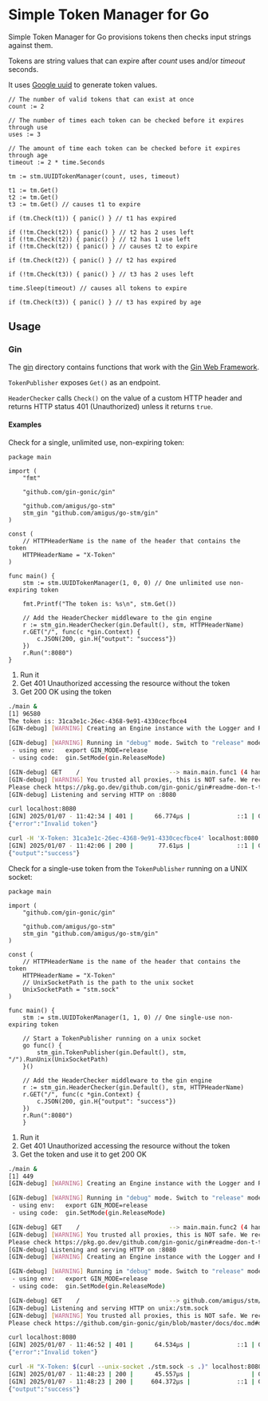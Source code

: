 # Simple Token Manager for Go

Simple Token Manager for Go provisions tokens then checks input strings against them.

Tokens are string values that can expire after _count_ uses and/or _timeout_ seconds.

It uses [Google uuid](https://github.com/google/uuid) to generate token values.

```golang
// The number of valid tokens that can exist at once
count := 2

// The number of times each token can be checked before it expires through use
uses := 3

// The amount of time each token can be checked before it expires through age
timeout := 2 * time.Seconds

tm := stm.UUIDTokenManager(count, uses, timeout)

t1 := tm.Get()
t2 := tm.Get()
t3 := tm.Get() // causes t1 to expire

if (tm.Check(t1)) { panic() } // t1 has expired

if (!tm.Check(t2)) { panic() } // t2 has 2 uses left
if (!tm.Check(t2)) { panic() } // t2 has 1 use left
if (!tm.Check(t2)) { panic() } // causes t2 to expire

if (tm.Check(t2)) { panic() } // t2 has expired

if (!tm.Check(t3)) { panic() } // t3 has 2 uses left

time.Sleep(timeout) // causes all tokens to expire

if (tm.Check(t3)) { panic() } // t3 has expired by age
```

## Usage

### Gin

The [gin](gin) directory contains functions that work with the [Gin Web Framework](https://gin-gonic.com/).

`TokenPublisher` exposes `Get()` as an endpoint.

`HeaderChecker` calls `Check()` on the value of a custom HTTP header and returns HTTP status 401 (Unauthorized) unless it returns `true`.

#### Examples

Check for a single, unlimited use, non-expiring token:

```golang
package main

import (
    "fmt"

    "github.com/gin-gonic/gin"

    "github.com/amigus/go-stm"
    stm_gin "github.com/amigus/go-stm/gin"
)

const (
    // HTTPHeaderName is the name of the header that contains the token
    HTTPHeaderName = "X-Token"
)

func main() {
    stm := stm.UUIDTokenManager(1, 0, 0) // One unlimited use non-expiring token

    fmt.Printf("The token is: %s\n", stm.Get())

    // Add the HeaderChecker middleware to the gin engine
    r := stm_gin.HeaderChecker(gin.Default(), stm, HTTPHeaderName)
    r.GET("/", func(c *gin.Context) {
        c.JSON(200, gin.H{"output": "success"})
    })
    r.Run(":8080")
}
```

1. Run it
2. Get 401 Unauthorized accessing the resource without the token
3. Get 200 OK using the token

```bash
./main &
[1] 96580
The token is: 31ca3e1c-26ec-4368-9e91-4330cecfbce4
[GIN-debug] [WARNING] Creating an Engine instance with the Logger and Recovery middleware already attached.

[GIN-debug] [WARNING] Running in "debug" mode. Switch to "release" mode in production.
 - using env:   export GIN_MODE=release
 - using code:  gin.SetMode(gin.ReleaseMode)

[GIN-debug] GET    /                         --> main.main.func1 (4 handlers)
[GIN-debug] [WARNING] You trusted all proxies, this is NOT safe. We recommend you to set a value.
Please check https://pkg.go.dev/github.com/gin-gonic/gin#readme-don-t-trust-all-proxies for details.
[GIN-debug] Listening and serving HTTP on :8080

curl localhost:8080
[GIN] 2025/01/07 - 11:42:34 | 401 |      66.774µs |             ::1 | GET      "/"
{"error":"Invalid token"}

curl -H 'X-Token: 31ca3e1c-26ec-4368-9e91-4330cecfbce4' localhost:8080
[GIN] 2025/01/07 - 11:42:06 | 200 |       77.61µs |             ::1 | GET      "/"
{"output":"success"}
```

Check for a single-use token from the `TokenPublisher` running on a UNIX socket:

```golang
package main

import (
    "github.com/gin-gonic/gin"

    "github.com/amigus/go-stm"
    stm_gin "github.com/amigus/go-stm/gin"
)

const (
    // HTTPHeaderName is the name of the header that contains the token
    HTTPHeaderName = "X-Token"
    // UnixSocketPath is the path to the unix socket
    UnixSocketPath = "stm.sock"
)

func main() {
    stm := stm.UUIDTokenManager(1, 1, 0) // One single-use non-expiring token

    // Start a TokenPublisher running on a unix socket
    go func() {
        stm_gin.TokenPublisher(gin.Default(), stm, "/").RunUnix(UnixSocketPath)
    }()

    // Add the HeaderChecker middleware to the gin engine
    r := stm_gin.HeaderChecker(gin.Default(), stm, HTTPHeaderName)
    r.GET("/", func(c *gin.Context) {
        c.JSON(200, gin.H{"output": "success"})
    })
    r.Run(":8080")
    }
```

1. Run it
2. Get 401 Unauthorized accessing the resource without the token
3. Get the token and use it to get 200 OK

```bash
./main &
[1] 449
[GIN-debug] [WARNING] Creating an Engine instance with the Logger and Recovery middleware already attached.

[GIN-debug] [WARNING] Running in "debug" mode. Switch to "release" mode in production.
 - using env:   export GIN_MODE=release
 - using code:  gin.SetMode(gin.ReleaseMode)

[GIN-debug] GET    /                         --> main.main.func2 (4 handlers)
[GIN-debug] [WARNING] You trusted all proxies, this is NOT safe. We recommend you to set a value.
Please check https://pkg.go.dev/github.com/gin-gonic/gin#readme-don-t-trust-all-proxies for details.
[GIN-debug] Listening and serving HTTP on :8080
[GIN-debug] [WARNING] Creating an Engine instance with the Logger and Recovery middleware already attached.

[GIN-debug] [WARNING] Running in "debug" mode. Switch to "release" mode in production.
 - using env:   export GIN_MODE=release
 - using code:  gin.SetMode(gin.ReleaseMode)

[GIN-debug] GET    /                         --> github.com/amigus/stm/gin.TokenPublisher.func1 (3 handlers)
[GIN-debug] Listening and serving HTTP on unix:/stm.sock
[GIN-debug] [WARNING] You trusted all proxies, this is NOT safe. We recommend you to set a value.
Please check https://github.com/gin-gonic/gin/blob/master/docs/doc.md#dont-trust-all-proxies for details.

curl localhost:8080
[GIN] 2025/01/07 - 11:46:52 | 401 |      64.534µs |             ::1 | GET      "/"
{"error":"Invalid token"}

curl -H "X-Token: $(curl --unix-socket ./stm.sock -s .)" localhost:8080
[GIN] 2025/01/07 - 11:48:23 | 200 |      45.557µs |                 | GET      "/"
[GIN] 2025/01/07 - 11:48:23 | 200 |     604.372µs |             ::1 | GET      "/"
{"output":"success"}
```
